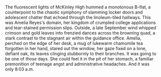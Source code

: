 The fluorescent lights of McKinley High hummed a monotonous B-flat, a counterpoint to the chaotic symphony of slamming locker doors and adolescent chatter that echoed through the linoleum-tiled hallways.  This was Amelia Reyes's domain, her kingdom of crumpled college applications and tear-stained permission slips.  Outside, a late September wind whipped crimson and gold leaves into frenzied dances across the browning quad, a stark contrast to the stagnant air within the guidance office. Amelia, perched on the edge of her desk, a mug of lukewarm chamomile tea forgotten in her hand, stared out the window, her gaze fixed on a lone, defiant oak, its leaves clinging stubbornly to their branches. It was going to be one of *those* days.  She could feel it in the pit of her stomach, a familiar premonition of teenage angst and administrative headaches. And it was only 8:03 a.m.
